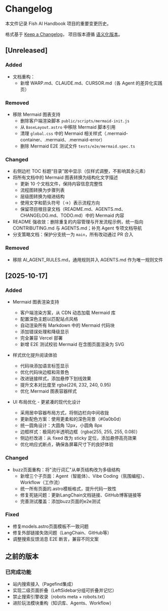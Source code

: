 # Changelog

本文件记录 Fish AI Handbook 项目的重要变更历史。

格式基于 [Keep a Changelog](https://keepachangelog.com/zh-CN/1.0.0/)，
项目版本遵循 [语义化版本](https://semver.org/lang/zh-CN/)。

## [Unreleased]

### Added

- 文档重构：
  - 新增 WARP.md、CLAUDE.md、CURSOR.md（各 Agent 的差异化实践页）

### Removed

- 移除 Mermaid 图表支持
  - 删除客户端渲染脚本 `public/scripts/mermaid-init.js`
  - 从 `BaseLayout.astro` 中移除 Mermaid 脚本引用
  - 清理 `global.css` 中的 Mermaid 相关样式（.mermaid-container、.mermaid、.mermaid-error）
  - 删除 Mermaid E2E 测试文件 `tests/e2e/mermaid.spec.ts`

### Changed

- 右侧边栏 TOC 标题“目录”居中显示（仅样式调整，不影响其余元素）
- 将所有文档中的 Mermaid 图表转换为结构化文字描述
  - 更新 10 个文档文件，保持内容信息完整性
  - 流程图转换为步骤列表
  - 层级图转换为缩进结构
  - 使用文字和箭头符号（→）表示流程方向
  - 保留项目根目录文档（README.md、AGENTS.md、CHANGELOG.md、TODO.md）中的 Mermaid 内容
- README 强收敛：删除重复的内容管理与开发流程示例，统一指向 CONTRIBUTING.md 与 AGENTS.md；补充 Agent 专项文档导航
- 分支策略文档：保护分支统一为 `main`，所有改动通过 PR 合入

### Removed

- 移除 AI_AGENT_RULES.md，通用规则并入 AGENTS.md 作为唯一规则文件

## [2025-10-17]

### Added

- Mermaid 图表渲染支持
  - 客户端渲染方案，从 CDN 动态加载 Mermaid 库
  - 配置深色主题以匹配站点风格
  - 自动渲染所有 Markdown 中的 Mermaid 代码块
  - 添加错误处理和降级显示
  - 完全兼容 Vercel 部署
  - 新增 E2E 测试校验 Mermaid 在含图页面渲染为 SVG

- 样式优化提升阅读体验
  - 代码块添加语言标签显示
  - 优化代码块边框和背景色
  - 改进链接样式，添加悬停下划线效果
  - 提升文本对比度至 rgba(226, 232, 240, 0.95)
  - 优化 Mermaid 图表容器样式

- UI 布局优化 - 更紧凑的现代化设计
  - 采用居中容器布局方式，将侧边栏向中间收拢
  - 更新配色方案：使用更柔和的深色背景（#0a0b0d）
  - 统一圆角设计：大圆角 12px，小圆角 8px
  - 边框样式：极简的半透明边框（rgba(255, 255, 255, 0.08)）
  - 侧边栏改进：从 fixed 改为 sticky 定位，添加悬停高亮效果
  - 优化响应式断点，确保各屏幕尺寸下的良好体验

### Changed

- buzz页面重构：将"流行词汇"从单页结构改为多级结构
  - 新增三个子页面：Agent（智能体）、Vibe Coding（氛围编程）、Workflow（工作流）
  - 统一所有页面的.astro模板格式，提升代码一致性
  - 修复死链问题：更新LangChain文档链接、GitHub博客链接等
  - 完善测试覆盖：添加buzz页面的e2e测试

### Fixed

- 修复models.astro页面模板不一致问题
- 修复外部链接失效问题（LangChain、GitHub等）
- 调整搜索反馈消息 E2E 断言，兼容不同文案

## 之前的版本

### 已完成功能

- 站内搜索接入（Pagefind集成）
- 实现二级页面折叠（LeftSidebar分组可折叠并记忆）
- 禁止搜索引擎收录（robots meta + robots.txt）
- 进阶玩法模块重构（知识库、Agents、Workflow）
